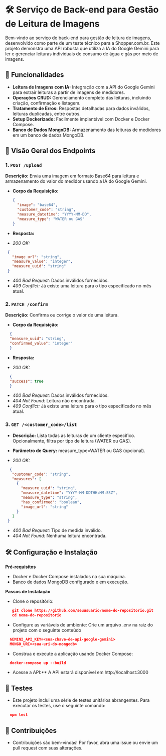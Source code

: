 # 🛠️ Serviço de Back-end para Gestão de Leitura de Imagens

Bem-vindo ao serviço de back-end para gestão de leitura de imagens, desenvolvido como parte de um teste técnico para a Shopper.com.br. Este projeto demonstra uma API robusta que utiliza a IA do Google Gemini para ler e gerenciar leituras individuais de consumo de água e gás por meio de imagens.

## 🚀 Funcionalidades

- **Leitura de Imagens com IA:** Integração com a API do Google Gemini para extrair leituras a partir de imagens de medidores.
- **Operações CRUD:** Gerenciamento completo das leituras, incluindo criação, confirmação e listagem.
- **Tratamento de Erros:** Respostas detalhadas para dados inválidos, leituras duplicadas, entre outros.
- **Setup Dockerizado:** Facilmente implantável com Docker e Docker Compose.
- **Banco de Dados MongoDB:** Armazenamento das leituras de medidores em um banco de dados MongoDB.

## 📂 Visão Geral dos Endpoints

### 1. `POST /upload`

**Descrição:** Envia uma imagem em formato Base64 para leitura e armazenamento do valor do medidor usando a IA do Google Gemini.

- **Corpo da Requisição:**
  ```json
  {
    "image": "base64",
    "customer_code": "string",
    "measure_datetime": "YYYY-MM-DD",
    "measure_type": "WATER ou GAS"
  }

- **Resposta:**
  
- *200 OK:*
 ```json
  {
    "image_url": "string",
    "measure_value": "integer",
    "measure_uuid": "string"
  }
```
- *400 Bad Request:* Dados inválidos fornecidos.
- *409 Conflict:* Já existe uma leitura para o tipo especificado no mês atual.

### 2. `PATCH /confirm`

**Descrição:** Confirma ou corrige o valor de uma leitura.

- **Corpo da Requisição:**
```json
  {
  "measure_uuid": "string",
  "confirmed_value": "integer"
  }
```

- **Resposta:**
  
- *200 OK:*
```json
  {
  "success": true
  }
```
- *400 Bad Request:* Dados inválidos fornecidos.
- *404 Not Found:* Leitura não encontrada.
- *409 Conflict:* Já existe uma leitura para o tipo especificado no mês atual.

### 3. `GET /<customer_code>/list`

- **Descrição:** Lista todas as leituras de um cliente específico. Opcionalmente, filtra por tipo de leitura (WATER ou GAS).
- **Parâmetro de Query:** measure_type=WATER ou GAS (opcional).

- *200 OK:*
 ```json
   {
    "customer_code": "string",
    "measures": [
      {
        "measure_uuid": "string",
        "measure_datetime": "YYYY-MM-DDTHH:MM:SSZ",
        "measure_type": "string",
        "has_confirmed": "boolean",
        "image_url": "string"
      }
    ]
  }
```
- *400 Bad Request:* Tipo de medida inválido.
- *404 Not Found:* Nenhuma leitura encontrada.

## 🛠️ Configuração e Instalação

**Pré-requisitos**

- Docker e Docker Compose instalados na sua máquina.
- Banco de dados MongoDB configurado e em execução.

**Passos de Instalação**

- Clone o repositório:
 ```json
    git clone https://github.com/seuusuario/nome-do-repositorio.git
    cd nome-do-repositorio
```
- Configure as variáveis de ambiente:
     Crie um arquivo .env na raiz do projeto com o seguinte conteúdo
 ```json
   GEMINI_API_KEY=<sua-chave-de-api-google-gemini>
   MONGO_URI=<sua-uri-do-mongodb>
```
- Construa e execute a aplicação usando Docker Compose:
 ```json
   docker-compose up --build
```
-  Acesse a API:**
   A API estará disponível em http://localhost:3000

## 🧪 Testes

 * Este projeto inclui uma série de testes unitários abrangentes. Para executar os testes, use o seguinte comando:
 ```json
   npm test
```

## 🤝 Contribuições

  * Contribuições são bem-vindas! Por favor, abra uma issue ou envie um pull request com suas alterações.


